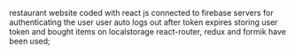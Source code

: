 restaurant website coded with react js connected to firebase servers for authenticating the user
user auto logs out after token expires
storing user token and bought items on localstorage
 react-router, redux and formik have been used;
